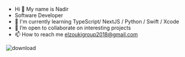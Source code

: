 - Hi 👋 My name is Nadir 
- Software Developer
- 🧠 I'm currently learning TypeScript/ NextJS / Python / Swift / Xcode
- 🤝 I’m open to collaborate on interesting projects
- 📫 How to reach me elzoukigroup2018@gmail.com 




 
![download](https://user-images.githubusercontent.com/105569840/208227700-766e669c-9d8a-468b-b6f8-ba363601e1cb.png)

   
<!---
Nelzouki22/Nelzouki22 is a ✨ special ✨ repository because its `README.md` (this file) appears on your GitHub profile.
You can click the Preview link to take a look at your changes.
--->
